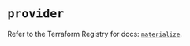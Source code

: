 # `provider`

Refer to the Terraform Registry for docs: [`materialize`](https://registry.terraform.io/providers/materializeinc/materialize/0.9.1/docs).
